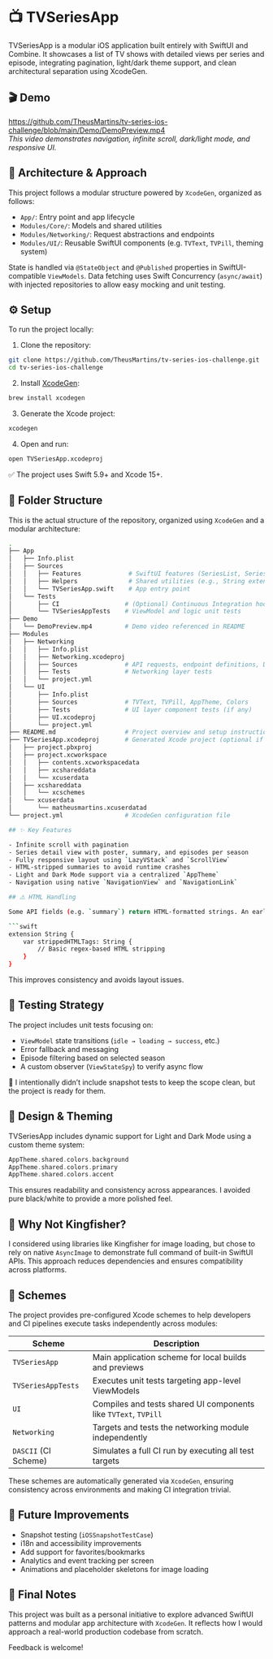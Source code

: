 # 📺 TVSeriesApp

TVSeriesApp is a modular iOS application built entirely with SwiftUI and Combine. It showcases a list of TV shows with detailed views per series and episode, integrating pagination, light/dark theme support, and clean architectural separation using XcodeGen.

## 🎬 Demo

https://github.com/TheusMartins/tv-series-ios-challenge/blob/main/Demo/DemoPreview.mp4  
*This video demonstrates navigation, infinite scroll, dark/light mode, and responsive UI.*

## 🧱 Architecture & Approach

This project follows a modular structure powered by `XcodeGen`, organized as follows:

- `App/`: Entry point and app lifecycle
- `Modules/Core/`: Models and shared utilities
- `Modules/Networking/`: Request abstractions and endpoints
- `Modules/UI/`: Reusable SwiftUI components (e.g. `TVText`, `TVPill`, theming system)

State is handled via `@StateObject` and `@Published` properties in SwiftUI-compatible `ViewModels`. Data fetching uses Swift Concurrency (`async/await`) with injected repositories to allow easy mocking and unit testing.

## ⚙️ Setup

To run the project locally:

1. Clone the repository:

```bash
git clone https://github.com/TheusMartins/tv-series-ios-challenge.git
cd tv-series-ios-challenge
```

2. Install [XcodeGen](https://github.com/yonaskolb/XcodeGen):

```bash
brew install xcodegen
```

3. Generate the Xcode project:

```bash
xcodegen
```

4. Open and run:

```bash
open TVSeriesApp.xcodeproj
```

✅ The project uses Swift 5.9+ and Xcode 15+.

## 📁 Folder Structure

This is the actual structure of the repository, organized using `XcodeGen` and a modular architecture:

```bash
.
├── App
│   ├── Info.plist
│   ├── Sources
│   │   ├── Features             # SwiftUI features (SeriesList, SeriesDetails)
│   │   ├── Helpers              # Shared utilities (e.g., String extensions)
│   │   └── TVSeriesApp.swift    # App entry point
│   └── Tests
│       ├── CI                  # (Optional) Continuous Integration hooks or scripts
│       └── TVSeriesAppTests    # ViewModel and logic unit tests
├── Demo
│   └── DemoPreview.mp4         # Demo video referenced in README
├── Modules
│   ├── Networking
│   │   ├── Info.plist
│   │   ├── Networking.xcodeproj
│   │   ├── Sources             # API requests, endpoint definitions, DTOs
│   │   ├── Tests               # Networking layer tests
│   │   └── project.yml
│   └── UI
│       ├── Info.plist
│       ├── Sources             # TVText, TVPill, AppTheme, Colors
│       ├── Tests               # UI layer component tests (if any)
│       ├── UI.xcodeproj
│       └── project.yml
├── README.md                   # Project overview and setup instructions
├── TVSeriesApp.xcodeproj       # Generated Xcode project (optional if using `.xcworkspace`)
│   ├── project.pbxproj
│   ├── project.xcworkspace
│   │   ├── contents.xcworkspacedata
│   │   ├── xcshareddata
│   │   └── xcuserdata
│   ├── xcshareddata
│   │   └── xcschemes
│   └── xcuserdata
│       └── matheusmartins.xcuserdatad
└── project.yml                 # XcodeGen configuration file

## ✨ Key Features

- Infinite scroll with pagination
- Series detail view with poster, summary, and episodes per season
- Fully responsive layout using `LazyVStack` and `ScrollView`
- HTML-stripped summaries to avoid runtime crashes
- Light and Dark Mode support via a centralized `AppTheme`
- Navigation using native `NavigationView` and `NavigationLink`

## ⚠️ HTML Handling

Some API fields (e.g. `summary`) return HTML-formatted strings. An early implementation using `NSAttributedString` caused crashes when scrolling rapidly. To ensure reliability and performance, I opted for a safer approach:

```swift
extension String {
    var strippedHTMLTags: String {
        // Basic regex-based HTML stripping
    }
}
```

This improves consistency and avoids layout issues.

## 🧪 Testing Strategy

The project includes unit tests focusing on:

- `ViewModel` state transitions (`idle → loading → success`, etc.)
- Error fallback and messaging
- Episode filtering based on selected season
- A custom observer (`ViewStateSpy`) to verify async flow

📌 I intentionally didn’t include snapshot tests to keep the scope clean, but the project is ready for them.

## 🎨 Design & Theming

TVSeriesApp includes dynamic support for Light and Dark Mode using a custom theme system:

```swift
AppTheme.shared.colors.background
AppTheme.shared.colors.primary
AppTheme.shared.colors.accent
```

This ensures readability and consistency across appearances. I avoided pure black/white to provide a more polished feel.

## 🚫 Why Not Kingfisher?

I considered using libraries like Kingfisher for image loading, but chose to rely on native `AsyncImage` to demonstrate full command of built-in SwiftUI APIs. This approach reduces dependencies and ensures compatibility across platforms.

## 🧪 Schemes

The project provides pre-configured Xcode schemes to help developers and CI pipelines execute tasks independently across modules:

| Scheme              | Description                                            |
|---------------------|--------------------------------------------------------|
| `TVSeriesApp`       | Main application scheme for local builds and previews |
| `TVSeriesAppTests`  | Executes unit tests targeting app-level ViewModels    |
| `UI`                | Compiles and tests shared UI components like `TVText`, `TVPill` |
| `Networking`        | Targets and tests the networking module independently |
| `DASCII` (CI Scheme)| Simulates a full CI run by executing all test targets |

These schemes are automatically generated via `XcodeGen`, ensuring consistency across environments and making CI integration trivial.

## 🧩 Future Improvements

- Snapshot testing (`iOSSnapshotTestCase`)
- i18n and accessibility improvements
- Add support for favorites/bookmarks
- Analytics and event tracking per screen
- Animations and placeholder skeletons for image loading

## 🙌 Final Notes

This project was built as a personal initiative to explore advanced SwiftUI patterns and modular app architecture with `XcodeGen`. It reflects how I would approach a real-world production codebase from scratch.

Feedback is welcome!
